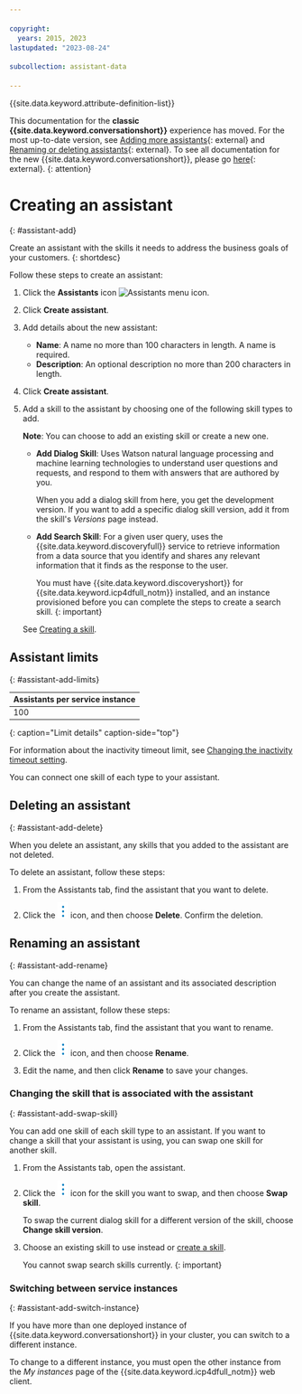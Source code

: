 ```yaml
---

copyright:
  years: 2015, 2023
lastupdated: "2023-08-24"

subcollection: assistant-data

---
```


{{site.data.keyword.attribute-definition-list}}

This documentation for the **classic {{site.data.keyword.conversationshort}}** experience has moved. For the most up-to-date version, see [Adding more assistants](/docs/watson-assistant?topic=watson-assistant-assistant-add){: external} and [Renaming or deleting assistants](/docs/watson-assistant?topic=watson-assistant-assistant-rename-delete){: external}. To see all documentation for the new {{site.data.keyword.conversationshort}}, please go [here](https://cloud.ibm.com/docs/watson-assistant){: external}.
{: attention}

# Creating an assistant
{: #assistant-add}

Create an assistant with the skills it needs to address the business goals of your customers.
{: shortdesc}

Follow these steps to create an assistant:

1.  Click the **Assistants** icon ![Assistants menu icon](images/nav-ass-icon.png).

1.  Click **Create assistant**.

1.  Add details about the new assistant:

    - **Name**: A name no more than 100 characters in length. A name is required.
    - **Description**: An optional description no more than 200 characters in length.

1.  Click **Create assistant**.

1.  Add a skill to the assistant by choosing one of the following skill types to add.

    **Note**: You can choose to add an existing skill or create a new one.

    - **Add Dialog Skill**: Uses Watson natural language processing and machine learning technologies to understand user questions and requests, and respond to them with answers that are authored by you.

      When you add a dialog skill from here, you get the development version. If you want to add a specific dialog skill version, add it from the skill's *Versions* page instead.

    - **Add Search Skill**: For a given user query, uses the {{site.data.keyword.discoveryfull}} service to retrieve information from a data source that you identify and shares any relevant information that it finds as the response to the user.

      You must have {{site.data.keyword.discoveryshort}} for {{site.data.keyword.icp4dfull_notm}} installed, and an instance provisioned before you can complete the steps to create a search skill.
      {: important}

    See [Creating a skill](/docs/assistant-data?topic=assistant-data-skill-add).

## Assistant limits
{: #assistant-add-limits}

| Assistants per service instance |
|---------------------------------|
| 100 |
{: caption="Limit details" caption-side="top"}

For information about the inactivity timeout limit, see [Changing the inactivity timeout setting](/docs/assistant-data?topic=assistant-data-assistant-settings).

You can connect one skill of each type to your assistant. 

## Deleting an assistant
{: #assistant-add-delete}

When you delete an assistant, any skills that you added to the assistant are not deleted.

To delete an assistant, follow these steps:

1.  From the Assistants tab, find the assistant that you want to delete.

1.  Click the ![open and close list of options](images/kabob-beta.png) icon, and then choose **Delete**. Confirm the deletion.

## Renaming an assistant
{: #assistant-add-rename}

You can change the name of an assistant and its associated description after you create the assistant.

To rename an assistant, follow these steps:

1.  From the Assistants tab, find the assistant that you want to rename.

1.  Click the ![open and close list of options](images/kabob-beta.png) icon, and then choose **Rename**.

1.  Edit the name, and then click **Rename** to save your changes.

### Changing the skill that is associated with the assistant
{: #assistant-add-swap-skill}

You can add one skill of each skill type to an assistant. If you want to change a skill that your assistant is using, you can swap one skill for another skill.

1.  From the Assistants tab, open the assistant.

1.  Click the ![open and close list of options](images/kabob-beta.png) icon for the skill you want to swap, and then choose **Swap skill**.

    To swap the current dialog skill for a different version of the skill, choose **Change skill version**.

1.  Choose an existing skill to use instead or [create a skill](/docs/assistant-data?topic=assistant-data-skill-add).

    You cannot swap search skills currently.
    {: important}

### Switching between service instances
{: #assistant-add-switch-instance}

If you have more than one deployed instance of {{site.data.keyword.conversationshort}} in your cluster, you can switch to a different instance.

To change to a different instance, you must open the other instance from the *My instances* page of the {{site.data.keyword.icp4dfull_notm}} web client.

